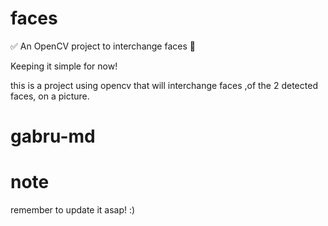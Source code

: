 # faces
:white_check_mark: An OpenCV project to interchange faces :arrows_counterclockwise:


Keeping it simple for now!

this is a project using opencv that will interchange faces 
,of the 2 detected faces, on a picture.


# gabru-md



# note

remember to update it asap! :)
